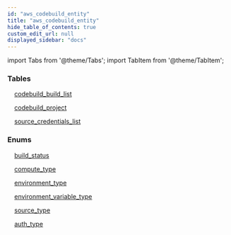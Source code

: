 ```yaml
---
id: "aws_codebuild_entity"
title: "aws_codebuild_entity"
hide_table_of_contents: true
custom_edit_url: null
displayed_sidebar: "docs"
---
```


import Tabs from '@theme/Tabs';
import TabItem from '@theme/TabItem';

<Tabs queryString="view">
  <TabItem value="components" label="Components" default>

### Tables

    [codebuild_build_list](../../aws/tables/aws_codebuild_entity_build.CodebuildBuildList)

    [codebuild_project](../../aws/tables/aws_codebuild_entity_project.CodebuildProject)

    [source_credentials_list](../../aws/tables/aws_codebuild_entity_source_credentials.SourceCredentialsList)

### Enums
    [build_status](../../aws/enums/aws_codebuild_entity_build.BuildStatus)

    [compute_type](../../aws/enums/aws_codebuild_entity_project.ComputeType)

    [environment_type](../../aws/enums/aws_codebuild_entity_project.EnvironmentType)

    [environment_variable_type](../../aws/enums/aws_codebuild_entity_project.EnvironmentVariableType)

    [source_type](../../aws/enums/aws_codebuild_entity_project.SourceType)

    [auth_type](../../aws/enums/aws_codebuild_entity_source_credentials.AuthType)

</TabItem>
  <TabItem value="code-examples" label="Code examples">

</TabItem>
</Tabs>
